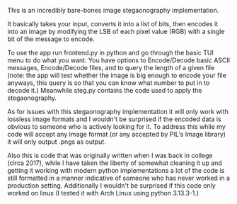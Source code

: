 This is an incredibly bare-bones image stegaonography implementation.

It basically takes your input, converts it into a list of bits, then encodes it into an image by modifying the LSB of each pixel value (RGB) with a single bit of the message to encode.

To use the app run frontend.py in python and go through the basic TUI menu to do what you want.  You have options to Encode/Decode basic ASCII messages, Encode/Decode files, and to query the length of a given file (note: the app will test whether the image is big enough to encode your file anyways, this query is so that you can know what number to put in to decode it.)  Meanwhile steg.py contains the code used to apply the stegaonography.

As for issues with this stegaonography implementation it will only work with lossless image formats and I wouldn't be surprised if the encoded data is obvious to someone who is actively looking for it.  To address this while my code will accept any image format (or any accepted by PIL's Image library) it will only output .pngs as output.

Also this is code that was originally written when I was back in college (circa 2017), while I have taken the liberty of somewhat cleaning it up and getting it working with modern python implementations a lot of the code is still formatted in a manner indicative of someone who has never worked in a production setting.  Additionally I wouldn't be surprised if this code only worked on linux (I tested it with Arch Linux using python 3.13.3-1.)
